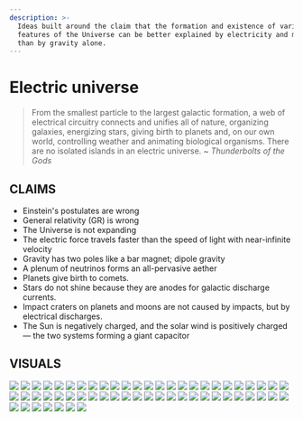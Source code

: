 ```yaml
---
description: >-
  Ideas built around the claim that the formation and existence of various
  features of the Universe can be better explained by electricity and magnetism
  than by gravity alone.
---
```


# Electric universe

> From the smallest particle to the largest galactic formation, a web of electrical circuitry connects and unifies all of nature, organizing galaxies, energizing stars, giving birth to planets and, on our own world, controlling weather and animating biological organisms. There are no isolated islands in an electric universe. ~ _Thunderbolts of the Gods_

## CLAIMS

* Einstein's postulates are wrong
* General relativity \(GR\) is wrong
* The Universe is not expanding
* The electric force travels faster than the speed of light with near-infinite velocity
* Gravity has two poles like a bar magnet; dipole gravity
* A plenum of neutrinos forms an all-pervasive aether
* Planets give birth to comets.
* Stars do not shine because they are anodes for galactic discharge currents.
* Impact craters on planets and moons are not caused by impacts, but by electrical discharges.
* The Sun is negatively charged, and the solar wind is positively charged — the two systems forming a giant capacitor

## VISUALS

![](.gitbook/assets/EU_space1.jpg)
![](.gitbook/assets/EU_space2.jpg)
![](.gitbook/assets/EU_space3.jpg)
![](.gitbook/assets/EU_space4.jpg)
![](.gitbook/assets/EU_space5.jpg)
![](.gitbook/assets/EU_space6.jpg)
![](.gitbook/assets/EU_space7.jpg)
![](.gitbook/assets/EU_space8.jpg)
![](.gitbook/assets/EU_space9.jpg)
![](.gitbook/assets/EU_space10.jpg)
![](.gitbook/assets/EU_space11.jpg)
![](.gitbook/assets/EU_space12.jpg)
![](.gitbook/assets/EU_space13.jpg)
![](.gitbook/assets/EU_space14.jpg)
![](.gitbook/assets/EU_space15.jpg)
![](.gitbook/assets/EU_space16.jpg)
![](.gitbook/assets/EU_space17.jpg)
![](.gitbook/assets/EU_space18.jpg)
![](.gitbook/assets/EU_space19.jpg)
![](.gitbook/assets/EU_space20.jpg)
![](.gitbook/assets/EU_space21.jpg)
![](.gitbook/assets/EU_space22.jpg)
![](.gitbook/assets/EU_space23.jpg)
![](.gitbook/assets/EU_space24.jpg)
![](.gitbook/assets/EU_space25.jpg)
![](.gitbook/assets/EU_space26.jpg)
![](.gitbook/assets/EU_space27.jpg)
![](.gitbook/assets/EU_space28.jpg)
![](.gitbook/assets/EU_space29.jpg)
![](.gitbook/assets/EU_space30.jpg)
![](.gitbook/assets/EU_space31.jpg)
![](.gitbook/assets/EU_space32.jpg)
![](.gitbook/assets/EU_space33.jpg)
![](.gitbook/assets/EU_space34.jpg)
![](.gitbook/assets/EU_space35.jpg)
![](.gitbook/assets/EU_space36.jpg)
![](.gitbook/assets/EU_space37.jpg)
![](.gitbook/assets/EU_space38.jpg)
![](.gitbook/assets/EU_space39.jpg)
![](.gitbook/assets/EU_space40.jpg)
![](.gitbook/assets/EU_space41.jpg)
![](.gitbook/assets/EU_space42.jpg)
![](.gitbook/assets/EU_space43.jpg)
![](.gitbook/assets/EU_space44.jpg)
![](.gitbook/assets/EU_space45.jpg)
![](.gitbook/assets/EU_space46.jpg)
![](.gitbook/assets/EU_space47.jpg)
![](.gitbook/assets/EU_space48.jpg)
![](.gitbook/assets/EU_space49.jpg)
![](.gitbook/assets/EU_space50.jpg)
![](.gitbook/assets/EU_space51.jpg)
![](.gitbook/assets/EU_space52.jpg)
![](.gitbook/assets/EU_space53.jpg)
![](.gitbook/assets/EU_space54.jpg)
![](.gitbook/assets/EU_space55.jpg)
![](.gitbook/assets/EU_space56.jpg)
![](.gitbook/assets/EU_space57.jpg)

